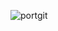 ![portgit](https://user-images.githubusercontent.com/67520553/97775544-b837c980-1b8b-11eb-8c1e-bd786c9500d3.PNG)